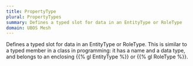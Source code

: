 ```yaml
---
title: PropertyType
plural: PropertyTypes
summary: Defines a typed slot for data in an EntityType or RoleType
domain: UBOS Mesh
---
```


Defines a typed slot for data in an EntityType or RoleType.
This is similar to a typed member in a class in programming: it has
a name and a data type, and belongs to an enclosing {{% gl EntityType %}}
or {{% gl RoleType %}}.

